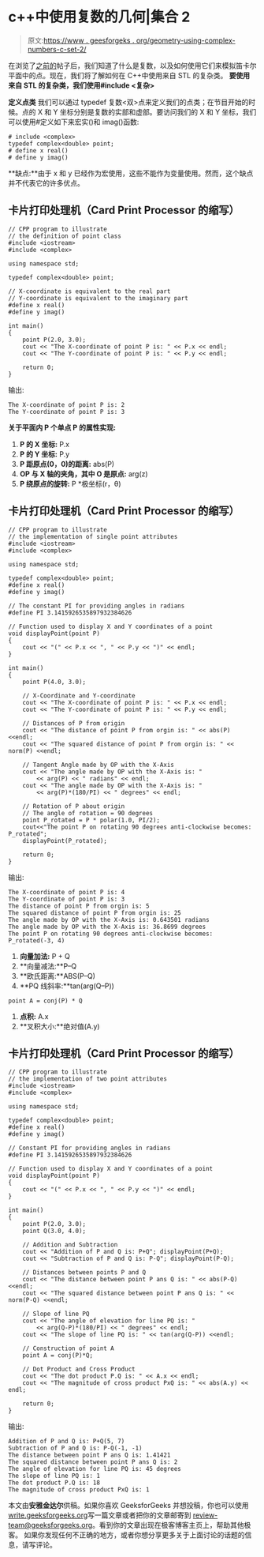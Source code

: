 # c++中使用复数的几何|集合 2

> 原文:[https://www . geesforgeks . org/geometry-using-complex-numbers-c-set-2/](https://www.geeksforgeeks.org/geometry-using-complex-numbers-c-set-2/)

在浏览了[之前的](https://www.geeksforgeeks.org/geometry-using-complex-numbers-stdcomplex-in-c/)帖子后，我们知道了什么是复数，以及如何使用它们来模拟笛卡尔平面中的点。现在，我们将了解如何在 C++中使用来自 STL 的复杂类。
**要使用来自 STL 的复杂类，我们使用#include <复杂>**

**定义点类**
我们可以通过 typedef 复数<双>点来定义我们的点类；在节目开始的时候。点的 X 和 Y 坐标分别是复数的实部和虚部。要访问我们的 X 和 Y 坐标，我们可以使用#定义如下来宏实()和 imag()函数:

```
# include <complex>
typedef complex<double> point;
# define x real()
# define y imag()
```

**缺点:**由于 x 和 y 已经作为宏使用，这些不能作为变量使用。然而，这个缺点并不代表它的许多优点。

## 卡片打印处理机（Card Print Processor 的缩写）

```
// CPP program to illustrate
// the definition of point class
#include <iostream>
#include <complex>

using namespace std;

typedef complex<double> point;

// X-coordinate is equivalent to the real part
// Y-coordinate is equivalent to the imaginary part
#define x real()
#define y imag()

int main()
{
    point P(2.0, 3.0);
    cout << "The X-coordinate of point P is: " << P.x << endl;
    cout << "The Y-coordinate of point P is: " << P.y << endl;

    return 0;
}
```

输出:

```
The X-coordinate of point P is: 2
The Y-coordinate of point P is: 3
```

**关于平面内 P 个单点 P 的属性实现:**

1.  **P 的 X 坐标:** P.x
2.  **P 的 Y 坐标:** P.y
3.  **P 距原点(0，0)的距离:** abs(P)
4.  **OP 与 X 轴的夹角，其中 O 是原点:** arg(z)
5.  **P 绕原点的旋转:** P *极坐标(r，θ)

## 卡片打印处理机（Card Print Processor 的缩写）

```
// CPP program to illustrate
// the implementation of single point attributes
#include <iostream>
#include <complex>

using namespace std;

typedef complex<double> point;
#define x real()
#define y imag()

// The constant PI for providing angles in radians
#define PI 3.1415926535897932384626

// Function used to display X and Y coordinates of a point
void displayPoint(point P)
{
    cout << "(" << P.x << ", " << P.y << ")" << endl;
}

int main()
{
    point P(4.0, 3.0);

    // X-Coordinate and Y-coordinate
    cout << "The X-coordinate of point P is: " << P.x << endl;
    cout << "The Y-coordinate of point P is: " << P.y << endl;

    // Distances of P from origin
    cout << "The distance of point P from orgin is: " << abs(P) <<endl;
    cout << "The squared distance of point P from orgin is: " << norm(P) <<endl;

    // Tangent Angle made by OP with the X-Axis
    cout << "The angle made by OP with the X-Axis is: "
        << arg(P) << " radians" << endl;
    cout << "The angle made by OP with the X-Axis is: "
        << arg(P)*(180/PI) << " degrees" << endl;

    // Rotation of P about origin
    // The angle of rotation = 90 degrees
    point P_rotated = P * polar(1.0, PI/2);
    cout<<"The point P on rotating 90 degrees anti-clockwise becomes: P_rotated";
    displayPoint(P_rotated);

    return 0;
}
```

输出:

```
The X-coordinate of point P is: 4
The Y-coordinate of point P is: 3
The distance of point P from orgin is: 5
The squared distance of point P from orgin is: 25
The angle made by OP with the X-Axis is: 0.643501 radians
The angle made by OP with the X-Axis is: 36.8699 degrees
The point P on rotating 90 degrees anti-clockwise becomes: P_rotated(-3, 4)
```

1.  **向量加法:** P + Q
2.  **向量减法:**P–Q
3.  **欧氏距离:**ABS(P–Q)
4.  **PQ 线斜率:**tan(arg(Q–P))

```
point A = conj(P) * Q
```

1.  **点积:** A.x
2.  **叉积大小:**绝对值(A.y)

## 卡片打印处理机（Card Print Processor 的缩写）

```
// CPP program to illustrate
// the implementation of two point attributes
#include <iostream>
#include <complex>

using namespace std;

typedef complex<double> point;
#define x real()
#define y imag()

// Constant PI for providing angles in radians
#define PI 3.1415926535897932384626

// Function used to display X and Y coordinates of a point
void displayPoint(point P)
{
    cout << "(" << P.x << ", " << P.y << ")" << endl;
}

int main()
{
    point P(2.0, 3.0);
    point Q(3.0, 4.0);

    // Addition and Subtraction
    cout << "Addition of P and Q is: P+Q"; displayPoint(P+Q);
    cout << "Subtraction of P and Q is: P-Q"; displayPoint(P-Q);

    // Distances between points P and Q
    cout << "The distance between point P ans Q is: " << abs(P-Q) <<endl;
    cout << "The squared distance between point P ans Q is: " << norm(P-Q) <<endl;

    // Slope of line PQ
    cout << "The angle of elevation for line PQ is: "
        << arg(Q-P)*(180/PI) << " degrees" << endl;
    cout << "The slope of line PQ is: " << tan(arg(Q-P)) <<endl;

    // Construction of point A
    point A = conj(P)*Q;

    // Dot Product and Cross Product
    cout << "The dot product P.Q is: " << A.x << endl;
    cout << "The magnitude of cross product PxQ is: " << abs(A.y) << endl;

    return 0;
}
```

输出:

```
Addition of P and Q is: P+Q(5, 7)
Subtraction of P and Q is: P-Q(-1, -1)
The distance between point P ans Q is: 1.41421
The squared distance between point P ans Q is: 2
The angle of elevation for line PQ is: 45 degrees
The slope of line PQ is: 1
The dot product P.Q is: 18
The magnitude of cross product PxQ is: 1
```

本文由**安雅金达尔**供稿。如果你喜欢 GeeksforGeeks 并想投稿，你也可以使用[write.geeksforgeeks.org](https://write.geeksforgeeks.org)写一篇文章或者把你的文章邮寄到 review-team@geeksforgeeks.org。看到你的文章出现在极客博客主页上，帮助其他极客。
如果你发现任何不正确的地方，或者你想分享更多关于上面讨论的话题的信息，请写评论。